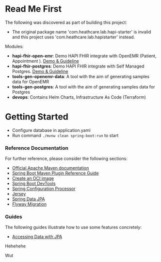 # Read Me First
The following was discovered as part of building this project:

* The original package name 'com.heathcare.lab.hapi-starter' is invalid and this project uses 'com.heathcare.lab.hapistarter' instead.

Modules: 
- **hapi-fhir-open-emr**: Demo HAPI FHIR integrate with OpenEMR (Patient, Appointment ). [Demo & Guideline](https://github.com/kms-healthcare/hapi-fhir-starter/wiki/HAPI-FHIR---OpenEMR)
- **hapi-fhir-postgres**: Demo HAPI FHIR integrate with Self Managed Postgres. [Demo & Guideline](https://github.com/kms-healthcare/hapi-fhir-starter/wiki/HAPI-FHIR-POSTGRES)
- **tools-gen-openemr-data**: A tool with the aim of generating samples data for OpenEMR
- **tools-gen-postgres**: A tool with the aim of generating samples data for Postgres
- **devops**: Contains Helm Charts, Infrastructure As Code (Terraform)
# Getting Started

* Configure database in application.yaml
* Run command `./mvnw clean spring-boot:run` to start

### Reference Documentation
For further reference, please consider the following sections:

* [Official Apache Maven documentation](https://maven.apache.org/guides/index.html)
* [Spring Boot Maven Plugin Reference Guide](https://docs.spring.io/spring-boot/docs/2.4.5/maven-plugin/reference/html/)
* [Create an OCI image](https://docs.spring.io/spring-boot/docs/2.4.5/maven-plugin/reference/html/#build-image)
* [Spring Boot DevTools](https://docs.spring.io/spring-boot/docs/2.4.5/reference/htmlsingle/#using-boot-devtools)
* [Spring Configuration Processor](https://docs.spring.io/spring-boot/docs/2.4.5/reference/htmlsingle/#configuration-metadata-annotation-processor)
* [Jersey](https://docs.spring.io/spring-boot/docs/2.4.5/reference/htmlsingle/#boot-features-jersey)
* [Spring Data JPA](https://docs.spring.io/spring-boot/docs/2.4.5/reference/htmlsingle/#boot-features-jpa-and-spring-data)
* [Flyway Migration](https://docs.spring.io/spring-boot/docs/2.4.5/reference/htmlsingle/#howto-execute-flyway-database-migrations-on-startup)

### Guides
The following guides illustrate how to use some features concretely:

* [Accessing Data with JPA](https://spring.io/guides/gs/accessing-data-jpa/)

Hehehehe

Wut